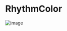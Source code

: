# RhythmColor

![image](https://github.com/June060522/RhythmColor/assets/98876187/c2ff6751-eafb-4bbc-982e-4635102038a9)
